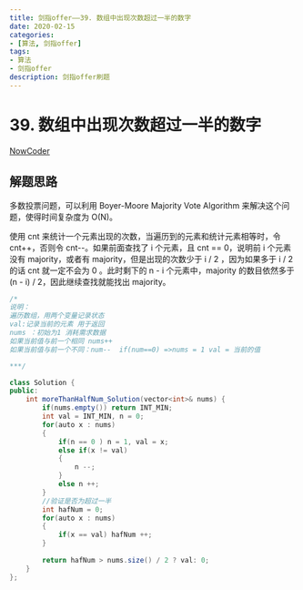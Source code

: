 ```yaml
---
title: 剑指offer——39. 数组中出现次数超过一半的数字
date: 2020-02-15 
categories:
- [算法, 剑指offer]
tags:
- 算法
- 剑指offer
description: 剑指offer刷题
---
```


# 39. 数组中出现次数超过一半的数字

[NowCoder](https://www.nowcoder.com/practice/e8a1b01a2df14cb2b228b30ee6a92163?tpId=13&tqId=11181&tPage=1&rp=1&ru=/ta/coding-interviews&qru=/ta/coding-interviews/question-ranking&from=cyc_github)

## 解题思路

多数投票问题，可以利用 Boyer-Moore Majority Vote Algorithm 来解决这个问题，使得时间复杂度为 O(N)。

使用 cnt 来统计一个元素出现的次数，当遍历到的元素和统计元素相等时，令 cnt++，否则令 cnt--。如果前面查找了 i 个元素，且 cnt == 0，说明前 i 个元素没有 majority，或者有 majority，但是出现的次数少于 i / 2 ，因为如果多于 i / 2 的话 cnt 就一定不会为 0 。此时剩下的 n - i 个元素中，majority 的数目依然多于 (n - i) / 2，因此继续查找就能找出 majority。

```java
/*
说明：
遍历数组，用两个变量记录状态 
val:记录当前的元素 用于返回
nums ：初始为1 消耗需求数据
如果当前值与前一个相同 nums++ 
如果当前值与前一个不同：num--  if(num==0) =>nums = 1 val = 当前的值

***/

class Solution {
public:
    int moreThanHalfNum_Solution(vector<int>& nums) {
        if(nums.empty()) return INT_MIN;
        int val = INT_MIN, n = 0;
        for(auto x : nums)
        {
            if(n == 0 ) n = 1, val = x;
            else if(x != val)
            {
                n --;
            }
            else n ++;
        }
        //验证是否为超过一半
        int hafNum = 0;
        for(auto x : nums)
        {
            if(x == val) hafNum ++;
        }
        
        return hafNum > nums.size() / 2 ? val: 0;
    }
};
```







